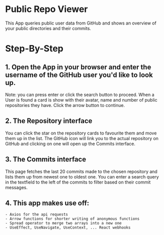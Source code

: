 # Public Repo Viewer

This App queries public user data from GitHub and shows an overview of your public directories and their commits.

# Step-By-Step

## 1. Open the App in your browser and enter the username of the GitHub user you'd like to look up.

 Note: you can press enter or click the search button to proceed. When a User is found a card is show with their avatar, name and number of public repositories they have.
 Click the arrow button to continue.

## 2. The Repository interface
 You can click the star on the repository cards to favourite them and move them up in the list. The GitHub icon will link you to the actual repository on GitHub and clicking on one will open up the Commits interface.

## 3. The Commits interface
 This page fetches the last 20 commits made to the chosen repository and lists them up from newest one to oldest one. You can enter a search query in the textfield to the left of the commits to filter based on their commit messages.

## 4. This app makes use off:
    - Axios for the api requests
    - Arrow functions for shorter writing of anonymous functions
    - Spread operator to merge two arrays into a new one
    - UseEffect, UseNavigate, UseContext, ... React webhooks


